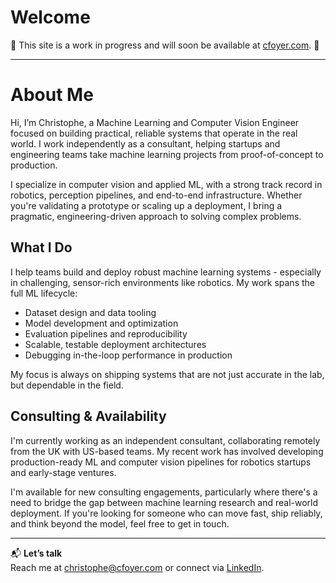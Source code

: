 # Welcome

🚧 This site is a work in progress and will soon be available at [cfoyer.com](https://cfoyer.com). 🚧

---

# About Me

Hi, I’m Christophe, a Machine Learning and Computer Vision Engineer focused on building practical, reliable systems that operate in the real world. I work independently as a consultant, helping startups and engineering teams take machine learning projects from proof-of-concept to production.

I specialize in computer vision and applied ML, with a strong track record in robotics, perception pipelines, and end-to-end infrastructure. Whether you're validating a prototype or scaling up a deployment, I bring a pragmatic, engineering-driven approach to solving complex problems.

## What I Do

I help teams build and deploy robust machine learning systems - especially in challenging, sensor-rich environments like robotics. My work spans the full ML lifecycle:

- Dataset design and data tooling  
- Model development and optimization  
- Evaluation pipelines and reproducibility  
- Scalable, testable deployment architectures  
- Debugging in-the-loop performance in production  

My focus is always on shipping systems that are not just accurate in the lab, but dependable in the field.

## Consulting & Availability

I'm currently working as an independent consultant, collaborating remotely from the UK with US-based teams. My recent work has involved developing production-ready ML and computer vision pipelines for robotics startups and early-stage ventures.

I'm available for new consulting engagements, particularly where there's a need to bridge the gap between machine learning research and real-world deployment. If you're looking for someone who can move fast, ship reliably, and think beyond the model, feel free to get in touch.

---

📬 **Let’s talk**  
Reach me at [christophe@cfoyer.com](mailto:christophe@cfoyer.com) or connect via [LinkedIn](https://linkedin.cfoyer.com/).

